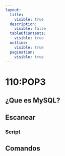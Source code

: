 ```yaml
---
layout:
  title:
    visible: true
  description:
    visible: false
  tableOfContents:
    visible: true
  outline:
    visible: true
  pagination:
    visible: true
---
```


# 110:POP3

## ¿Que es MySQL?

## Escanear

### Script

## Comandos
